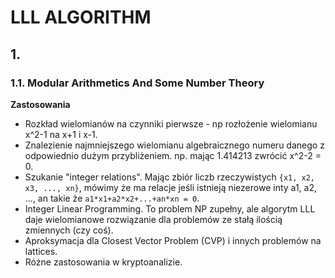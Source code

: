 # LLL ALGORITHM

## 1.  

### 1.1. Modular Arithmetics And Some Number Theory

**Zastosowania**
 - Rozkład wielomianów na czynniki pierwsze - np rozłożenie wielomianu x^2-1 na x+1 i x-1.
 - Znalezienie najmniejszego wielomianu algebraicznego numeru danego z odpowiednio dużym przybliżeniem.
      np. mając 1.414213 zwrócić x^2-2 = 0.
 - Szukanie "integer relations". Mając zbiór liczb rzeczywistych `{x1, x2, x3, ..., xn}`, mówimy że ma
      relacje jeśli istnieją niezerowe inty a1, a2, ..., an takie że `a1*x1+a2*x2+...+an*xn = 0`.
 - Integer Linear Programming. To problem NP zupełny, ale algorytm LLL daje wielomianowe rozwiązanie
      dla problemów ze stałą ilością zmiennych (czy coś).
 - Aproksymacja dla Closest Vector Problem (CVP) i innych problemów na lattices.
 - Różne zastosowania w kryptoanalizie.
  
 